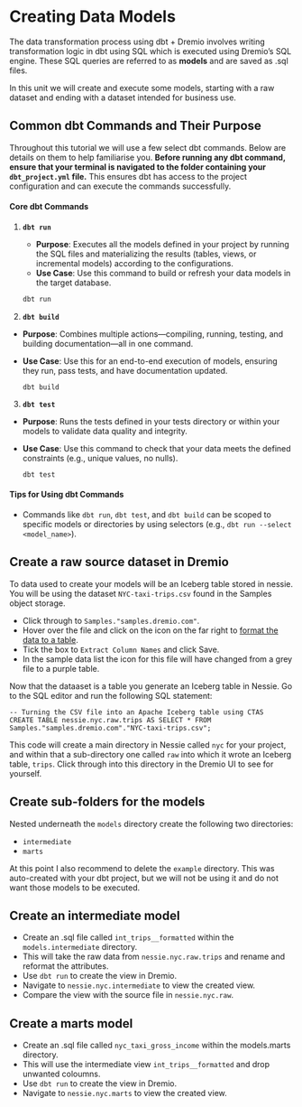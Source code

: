 # Creating Data Models

The data transformation process using dbt + Dremio involves writing transformation logic in dbt using SQL which is executed using Dremio’s SQL engine. These SQL queries are referred to as **models** and are saved as .sql files. 

In this unit we will create and execute some models, starting with a raw dataset and ending with a dataset intended for business use.

## Common dbt Commands and Their Purpose

Throughout this tutorial we will use a few select dbt commands. Below are details on them to help familiarise you. **Before running any dbt command, ensure that your terminal is navigated to the folder containing your `dbt_project.yml` file.** This ensures dbt has access to the project configuration and can execute the commands successfully.

#### **Core dbt Commands**

1. **`dbt run`**
   - **Purpose**: Executes all the models defined in your project by running the SQL files and materializing the results (tables, views, or incremental models) according to the configurations.
   - **Use Case**: Use this command to build or refresh your data models in the target database.

   ```bash
   dbt run
   ```

2. **`dbt build`**

- **Purpose**: Combines multiple actions—compiling, running, testing, and building documentation—all in one command.
- **Use Case**: Use this for an end-to-end execution of models, ensuring they run, pass tests, and have documentation updated.
    
    ```
    dbt build
    ```

3. **`dbt test`**

- **Purpose**: Runs the tests defined in your tests directory or within your models to validate data quality and integrity.
- **Use Case**: Use this command to check that your data meets the defined constraints (e.g., unique values, no nulls).

    ```
    dbt test
    ```

#### Tips for Using dbt Commands

- Commands like `dbt run`, `dbt test`, and `dbt build` can be scoped to specific models or directories by using selectors (e.g., `dbt run --select <model_name>`).


## Create a raw source dataset in Dremio

To data used to create your models will be an Iceberg table stored in nessie. You will be using the dataset `NYC-taxi-trips.csv` found in the Samples object storage. 

- Click through to `Samples."samples.dremio.com"`. 
- Hover over the file and click on the icon on the far right to [format the data to a table](https://docs.dremio.com/current/sonar/data-sources/entity-promotion/).
- Tick the box to `Extract Column Names` and click Save.
- In the sample data list the icon for this file will have changed from a grey file to a purple table.

Now that the dataaset is a table you generate an Iceberg table in Nessie. Go to the SQL editor and run the following SQL statement:

```
-- Turning the CSV file into an Apache Iceberg table using CTAS
CREATE TABLE nessie.nyc.raw.trips AS SELECT * FROM Samples."samples.dremio.com"."NYC-taxi-trips.csv";
```

This code will create a main directory in Nessie called `nyc` for your project, and within that a sub-directory one called `raw` into which it wrote an Iceberg table, `trips`. Click through into this directory in the Dremio UI to see for yourself.


## Create sub-folders for the models

Nested underneath the `models` directory create the following two directories:
 - `intermediate`
 - `marts`

At this point I also recommend to delete the `example` directory. This was auto-created with your dbt project, but we will not be using it and do not want those models to be executed.

## Create an intermediate model

- Create an .sql file called `int_trips__formatted` within the `models.intermediate` directory. 
- This will take the raw data from `nessie.nyc.raw.trips` and rename and reformat the attributes.
- Use `dbt run` to create the view in Dremio.
- Navigate to `nessie.nyc.intermediate` to view the created view.
- Compare the view with the source file in `nessie.nyc.raw`.

## Create a marts model

- Create an .sql file called `nyc_taxi_gross_income` within the models.marts directory. 
- This will use the intermediate view `int_trips__formatted` and drop unwanted coloumns.
- Use `dbt run` to create the view in Dremio.
- Navigate to `nessie.nyc.marts` to view the created view.